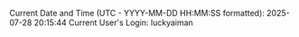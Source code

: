 Current Date and Time (UTC - YYYY-MM-DD HH:MM:SS formatted): 2025-07-28 20:15:44
Current User's Login: luckyaiman
